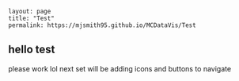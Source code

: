 ```shell
layout: page
title: "Test"
permalink: https://mjsmith95.github.io/MCDataVis/Test
```

## hello test

please work lol next set will be adding icons and buttons to navigate 

